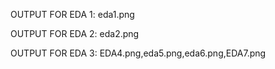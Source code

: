  OUTPUT FOR EDA 1: eda1.png
 
 OUTPUT FOR EDA 2: eda2.png
 
 OUTPUT FOR EDA 3: EDA4.png,eda5.png,eda6.png,EDA7.png
